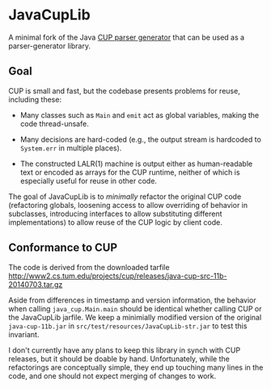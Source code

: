JavaCupLib
==========

A minimal fork of the Java [CUP parser
generator](http://www2.cs.tum.edu/projects/cup/) that can be used as a
parser-generator library.

## Goal

CUP is small and fast, but the codebase presents problems for reuse,
including these:

* Many classes such as `Main` and `emit` act as global variables,
  making the code thread-unsafe.

* Many decisions are hard-coded (e.g., the output stream is hardcoded
  to `System.err` in multiple places).

* The constructed LALR(1) machine is output either as human-readable
  text or encoded as arrays for the CUP runtime, neither of which is
  especially useful for reuse in other code.

The goal of JavaCupLib is to *minimally* refactor the original CUP
code (refactoring globals, loosening access to allow overriding of
behavior in subclasses, introducing interfaces to allow substituting
different implementations) to allow reuse of the CUP logic by client
code. 

## Conformance to CUP

The code is derived from the downloaded tarfile
http://www2.cs.tum.edu/projects/cup/releases/java-cup-src-11b-20140703.tar.gz

Aside from differences in timestamp and version information, the
behavior when calling `java_cup.Main.main` should be identical whether
calling CUP or the JavaCupLib jarfile.  We keep a minimially modified
version of the original `java-cup-11b.jar` in
`src/test/resources/JavaCupLib-str.jar` to test this invariant.

I don't currently have any plans to keep this library in synch with
CUP releases, but it should be doable by hand.  Unfortunately, while
the refactorings are conceptually simple, they end up touching many
lines in the code, and one should not expect merging of changes to
work.

